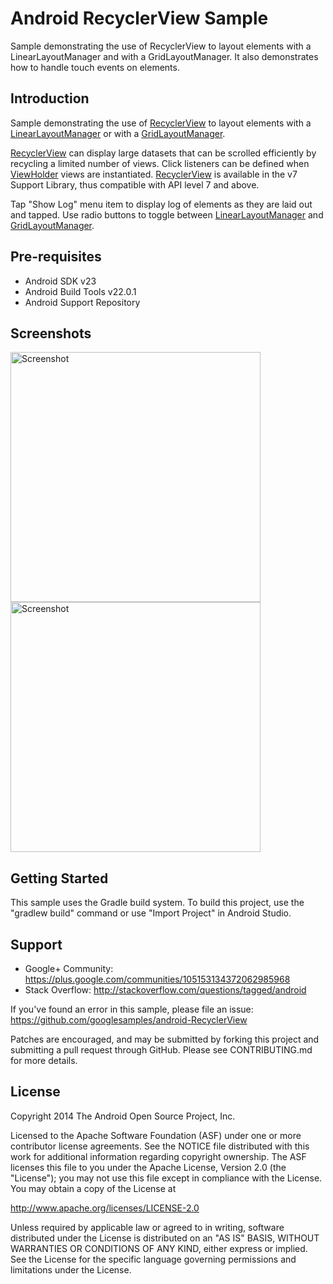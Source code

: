 
Android RecyclerView Sample
===================================

Sample demonstrating the use of RecyclerView to layout elements with a
LinearLayoutManager and with a GridLayoutManager. It also demonstrates
how to handle touch events on elements.

Introduction
------------

Sample demonstrating the use of [RecyclerView][1] to layout elements with a
[LinearLayoutManager][2] or with a [GridLayoutManager][3].

[RecyclerView][1] can display large datasets that can be scrolled
efficiently by recycling a limited number of views. Click listeners can be
defined when [ViewHolder][4] views are instantiated. [RecyclerView][1] is
available in the v7 Support Library, thus compatible with API level 7 and above.

Tap "Show Log" menu item to display log of elements as they are laid out and
tapped. Use radio buttons to toggle between [LinearLayoutManager][2] and
[GridLayoutManager][3].

[1]: https://developer.android.com/reference/android/support/v7/widget/RecyclerView.html
[2]: https://developer.android.com/reference/android/support/v7/widget/LinearLayoutManager.html
[3]: https://developer.android.com/reference/android/support/v7/widget/GridLayoutManager.html
[4]: https://developer.android.com/reference/android/support/v7/widget/RecyclerView.ViewHolder.html

Pre-requisites
--------------

- Android SDK v23
- Android Build Tools v22.0.1
- Android Support Repository

Screenshots
-------------

<img src="screenshots/1-linear.png" height="400" alt="Screenshot"/> <img src="screenshots/2-grid.png" height="400" alt="Screenshot"/> 

Getting Started
---------------

This sample uses the Gradle build system. To build this project, use the
"gradlew build" command or use "Import Project" in Android Studio.

Support
-------

- Google+ Community: https://plus.google.com/communities/105153134372062985968
- Stack Overflow: http://stackoverflow.com/questions/tagged/android

If you've found an error in this sample, please file an issue:
https://github.com/googlesamples/android-RecyclerView

Patches are encouraged, and may be submitted by forking this project and
submitting a pull request through GitHub. Please see CONTRIBUTING.md for more details.

License
-------

Copyright 2014 The Android Open Source Project, Inc.

Licensed to the Apache Software Foundation (ASF) under one or more contributor
license agreements.  See the NOTICE file distributed with this work for
additional information regarding copyright ownership.  The ASF licenses this
file to you under the Apache License, Version 2.0 (the "License"); you may not
use this file except in compliance with the License.  You may obtain a copy of
the License at

http://www.apache.org/licenses/LICENSE-2.0

Unless required by applicable law or agreed to in writing, software
distributed under the License is distributed on an "AS IS" BASIS, WITHOUT
WARRANTIES OR CONDITIONS OF ANY KIND, either express or implied.  See the
License for the specific language governing permissions and limitations under
the License.
